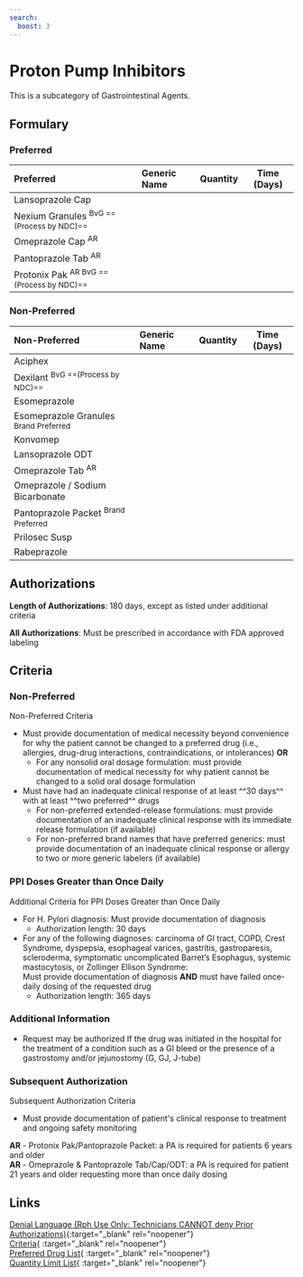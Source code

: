 ```yaml
---
search:
  boost: 3
---
```


# Proton Pump Inhibitors

This is a subcategory of Gastrointestinal Agents.

## Formulary

### Preferred

| Preferred                                            | Generic Name | Quantity | Time (Days) |
|:-----------------------------------------------------|:-------------|:--------:|:-----------:|
| Lansoprazole Cap                                     |              |          |             |
| Nexium Granules <sup>BvG  ==(Process by NDC)==</sup> |              |          |             |
| Omeprazole Cap <sup>AR</sup>                         |              |          |             |
| Pantoprazole Tab <sup>AR</sup>                       |              |          |             |
| Protonix Pak <sup>AR BvG  ==(Process by NDC)==</sup> |              |          |             |

### Non-Preferred

| Non-Preferred                                                                                            | Generic Name | Quantity | Time (Days) |
|:---------------------------------------------------------------------------------------------------------|:-------------|:--------:|:-----------:|
| Aciphex                                                                                                  |              |          |             |
| Dexilant <sup>BvG  ==(Process by NDC)==</sup>                                                            |              |          |             |
| Esomeprazole                                                                                             |              |          |             |
| <span title = "Brand Preferred: Nexium Granules">Esomeprazole Granules</span> <sup>Brand Preferred</sup> |              |          |             |
| Konvomep                                                                                                 |              |          |             |
| Lansoprazole ODT                                                                                         |              |          |             |
| Omeprazole Tab <sup>AR</sup>                                                                             |              |          |             |
| Omeprazole / Sodium Bicarbonate                                                                          |              |          |             |
| <span title = "Brand Preferred: Protonix Pak">Pantoprazole Packet</span> <sup>Brand Preferred</sup>      |              |          |             |
| Prilosec Susp                                                                                            |              |          |             |
| Rabeprazole                                                                                              |              |          |             |

## Authorizations 

**Length of Authorizations**: 180 days, except as listed under additional criteria

**All Authorizations**: Must be prescribed in accordance with FDA approved labeling

## Criteria

### Non-Preferred

Non-Preferred Criteria

- Must provide documentation of medical necessity beyond convenience for why the patient cannot be changed to a preferred drug (i.e., allergies, drug-drug interactions, contraindications, or intolerances) **OR**
    - For any nonsolid oral dosage formulation: must provide documentation of medical necessity for why patient cannot be changed to a solid oral dosage formulation
- Must have had an inadequate clinical response of at least ^^30 days^^ with at least ^^two preferred^^ drugs
    - For non-preferred extended-release formulations: must provide documentation of an inadequate clinical response with its immediate release formulation (if available)
    - For non-preferred brand names that have preferred generics: must provide documentation of an inadequate clinical response or allergy to two or more generic labelers (if available)

### PPI Doses Greater than Once Daily

Additional Criteria for PPI Doses Greater than Once Daily

- For H. Pylori diagnosis: Must provide documentation of diagnosis
    - Authorization length: 30 days
- For any of the following diagnoses: carcinoma of GI tract, COPD, Crest Syndrome, dyspepsia, esophageal varices, gastritis, gastroparesis, scleroderma, symptomatic uncomplicated Barret’s Esophagus, systemic mastocytosis, or Zollinger Ellison Syndrome: </br> Must provide documentation of diagnosis **AND** must have failed once-daily dosing of the requested drug
    - Authorization length: 365 days

### Additional Information

- Request may be authorized If the drug was initiated in the hospital for the treatment of a condition such as a GI bleed or the presence of a gastrostomy and/or jejunostomy (G, GJ, J-tube)

### Subsequent Authorization 

Subsequent Authorization Criteria

- Must provide documentation of patient's clinical response to treatment and ongoing safety monitoring

**AR** - Protonix Pak/Pantoprazole Packet: a PA is required for patients 6 years and older </br>
**AR** - Omeprazole & Pantoprazole Tab/Cap/ODT: a PA is required for patient 21 years and older requesting more than once daily dosing

## Links

[Denial Language (Rph Use Only: Technicians CANNOT deny Prior Authorizations)](https://mygainwell-my.sharepoint.com.mcas.ms/:w:/r/personal/rachel_carpenter_gainwelltechnologies_com/_layouts/15/Doc.aspx?sourcedoc=%7BCD777F63-7F18-4713-8D6A-B043BEE631F5%7D&file=Denial%20Language%20Updated%2009112023.docx&action=embedview&mobileredirect=true&wdStartOn=62&cid=f4472ece-6d4f-4694-b0c5-c150a2f53fea){:target="_blank" rel="noopener"} </br>
[Criteria](https://spbm.medicaid.ohio.gov/SPDocumentLibrary/DocumentLibrary/UPDL/UPDL%20criteria%20effective%2001.01.2024.pdf#page=69){ :target="_blank" rel="noopener"} </br>
[Preferred Drug List](https://spbm.medicaid.ohio.gov/SPDocumentLibrary/DocumentLibrary/UPDL/UPDL%20effective%2001.01.2024.pdf#page=24){ :target="_blank" rel="noopener"} </br>
[Quantity Limit List](https://spbm.medicaid.ohio.gov/SPDocumentLibrary/DocumentLibrary/UPDL/Quantity%20Limits.pdf){ :target="_blank" rel="noopener"}
